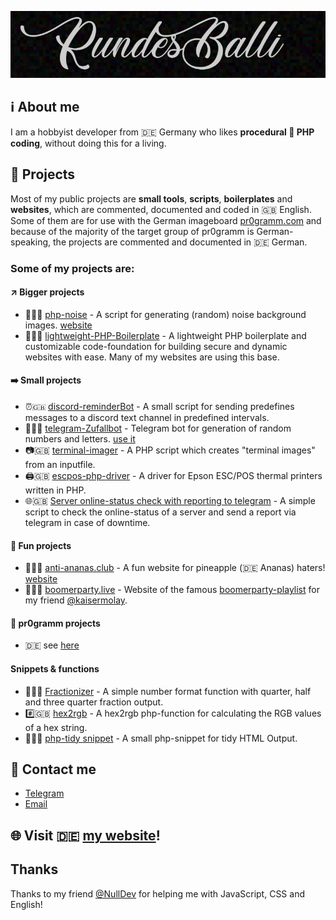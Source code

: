 <p align="center"><img src="/header.png?raw=true" alt="RundesBalli"/></p>

## :information_source: About me
I am a hobbyist developer from :de: Germany who likes **procedural :elephant: PHP coding**, without doing this for a living.  

## :scroll: Projects
Most of my public projects are **small tools**, **scripts**, **boilerplates** and **websites**, which are commented, documented and coded in :uk: English. Some of them are for use with the German imageboard [pr0gramm.com](https://pr0gramm.com) and because of the majority of the target group of pr0gramm is German-speaking, the projects are commented and documented in :de: German.  

### Some of my projects are:

#### :arrow_upper_right: Bigger projects
- :milky_way::uk: [php-noise](https://github.com/RundesBalli/php-noise) - A script for generating (random) noise background images. [website](https://php-noise.com)
- :wrench::uk: [lightweight-PHP-Boilerplate](https://github.com/RundesBalli/lightweight-PHP-Boilerplate) - A lightweight PHP boilerplate and customizable code-foundation for building secure and dynamic websites with ease. Many of my websites are using this base.

#### :arrow_right: Small projects
- :alarm_clock::uk: [discord-reminderBot](https://github.com/RundesBalli/discord-reminderBot) - A small script for sending predefines messages to a discord text channel in predefined intervals.
- :game_die::de: [telegram-Zufallbot](https://github.com/RundesBalli/telegram-Zufallbot) - Telegram bot for generation of random numbers and letters. [use it](https://t.me/zufallbot)
- :camera::uk: [terminal-imager](https://github.com/RundesBalli/terminal-imager) - A PHP script which creates "terminal images" from an inputfile.
- :printer::uk: [escpos-php-driver](https://github.com/RundesBalli/escpos-php-driver) - A driver for Epson ESC/POS thermal printers written in PHP.
- :globe_with_meridians::uk: [Server online-status check with reporting to telegram](https://gist.github.com/RundesBalli/4bdcf555c78c17a7b917de31cd7b4df0) - A simple script to check the online-status of a server and send a report via telegram in case of downtime.

#### :clown_face: Fun projects
- :pineapple::de: [anti-ananas.club](https://github.com/RundesBalli/anti-ananas.club) - A fun website for pineapple (:de: Ananas) haters! [website](https://anti-ananas.club)
- :musical_note::de: [boomerparty.live](https://github.com/RundesBalli/boomerparty.live) - Website of the famous [boomerparty-playlist](https://boomerparty.live/) for my friend [@kaisermolay](https://github.com/kaisermolay).

#### :link: pr0gramm projects
- :de: see [here](https://github.com/RundesBalli?tab=repositories&q=pr0)

#### Snippets & functions
- :1234::uk: [Fractionizer](https://gist.github.com/RundesBalli/a987971322ce7122e223393901fd90ec) - A simple number format function with quarter, half and three quarter fraction output.
- :hash::uk: [hex2rgb](https://gist.github.com/RundesBalli/32f5491df25abb7fe0864e6447a26b75) - A hex2rgb php-function for calculating the RGB values of a hex string.
- :broom::uk: [php-tidy snippet](https://gist.github.com/RundesBalli/a5d20a8c92a9a004803980654e638cbb) - A small php-snippet for tidy HTML Output.

## :8ball: Contact me
- [Telegram](https://t.me/RundesBalli)
- [Email](mailto:GitHub@RundesBalli.com)

## :globe_with_meridians: Visit :de: [my website](https://RundesBalli.com)!

## Thanks
Thanks to my friend [@NullDev](https://github.com/NullDev) for helping me with JavaScript, CSS and English!  
